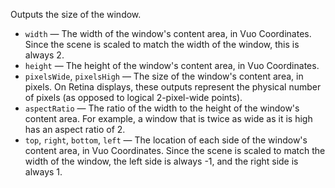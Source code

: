 Outputs the size of the window. 

   - `width` — The width of the window's content area, in Vuo Coordinates.  Since the scene is scaled to match the width of the window, this is always 2.
   - `height` — The height of the window's content area, in Vuo Coordinates.
   - `pixelsWide`, `pixelsHigh` — The size of the window's content area, in pixels.  On Retina displays, these outputs represent the physical number of pixels (as opposed to logical 2-pixel-wide points).
   - `aspectRatio` — The ratio of the width to the height of the window's content area.  For example, a window that is twice as wide as it is high has an aspect ratio of 2.
   - `top`, `right`, `bottom`, `left` — The location of each side of the window's content area, in Vuo Coordinates.  Since the scene is scaled to match the width of the window, the left side is always -1, and the right side is always 1.

